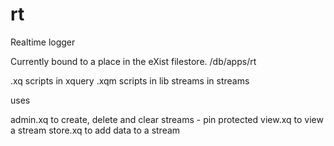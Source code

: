 # rt
Realtime logger

Currently bound to a place in the eXist filestore.  /db/apps/rt  
 
 
 .xq scripts in xquery
 .xqm scripts in lib
 streams in streams
 
 
 uses 
 
 admin.xq to create, delete and clear streams - pin protected
 view.xq  to view a stream 
 store.xq  to add data to a stream
 
 
